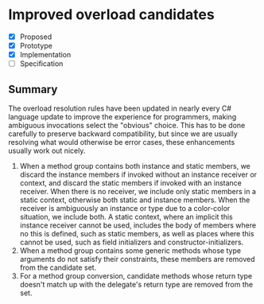 # Improved overload candidates

* [x] Proposed
* [x] Prototype
* [x] Implementation
* [ ] Specification

## Summary
[summary]: #summary

The overload resolution rules have been updated in nearly every C# language update to improve the experience for programmers, making ambiguous invocations select the "obvious" choice. This has to be done carefully to preserve backward compatibility, but since we are usually resolving what would otherwise be error cases, these enhancements usually work out nicely.

1. When a method group contains both instance and static members, we discard the instance members if invoked without an instance receiver or context, and discard the static members if invoked with an instance receiver. When there is no receiver, we include only static members in a static context, otherwise both static and instance members. When the receiver is ambiguously an instance or type due to a color-color situation, we include both. A static context, where an implicit this instance receiver cannot be used, includes the body of members where no this is defined, such as static members, as well as places where this cannot be used, such as field initializers and constructor-initializers.
2. When a method group contains some generic methods whose type arguments do not satisfy their constraints, these members are removed from the candidate set.
3. For a method group conversion, candidate methods whose return type doesn't match up with the delegate's return type are removed from the set.
